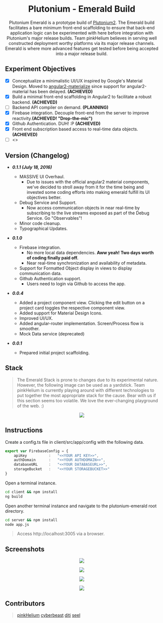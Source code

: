 <p align="center">
  <h1 align="center">Plutonium - Emerald Build</h1>
  <p align="center">Plutonium Emerald is a prototype build of <a href="https://github.com/pinkhelium/plutonium2">Plutonium2</a>. The Emerald build facilitates a bare minimum front-end scaffolding to ensure that back-end application logic can be experimented with here before integration with Plutonium's major release builds. Team pinkHelium believes in serving well constructed deployment worthy platforms via its major release channels. Emerald is where more advanced features get tested before being accepted into a major release build.</p>
</p>

## Experiment Objectives
- [x] Conceptualize a minimalistic UI/UX inspired by Google's Material Design. Moved to [angular2-materialize][angular2-materialize] since support for angular2-material has been delayed. **(ACHIEVED)**
- [x] Build a minimal front-end scaffolding in Angular2 to facilitate a robust backend. **(ACHIEVED)**
- [ ] Backend API compiler on demand. **(PLANNING)**
- [x] Firebase integration. Decouple front-end from the server to improve reactivity.**(ACHIEVED! "Drop-the-mic")**
- [x] Github Authentication. DUH! :P **(ACHIEVED)**
- [x] Front end subscription based access to real-time data objects. **(ACHIEVED)**
- [ ] <<ADD MORE>>

## Version (Changelog)
* ***0.1.1 (July 18, 2016)***
    * MASSIVE UI Overhaul. 
        * Due to issues with the official angular2 material components, we've decided to stroll away from it for the time being and invested some coding efforts into making emerald fulfill its UI objectives better.
    * Debug Service and Support. 
        * Now access communication objects in near real-time by subscribing to the live streams exposed as part of the Debug Service. Go "Observables"!
    * Minor code cleanup.
    * Typographical Updates.
* ***0.1.0***
    * Firebase integration. 
        * No more local data dependencies. **Aww yeah! Two days worth of coding finally paid off.**
        * Near real-time synchronization and availability of metadata.
    * Support for Formatted Object display in views to display communication data.
    * Github Authentication support.
        * Users need to login via Github to access the app.
* ***0.0.4***
    * Added a project component view. Clicking the edit button on a project card toggles the respective component view.
    * Added support for Material Design Icons.
    * Improved UI/UX.
    * Added angular-router implementation. Screen/Process flow is smoother.
    * Mock Data service (deprecated)

* ***0.0.1*** 
    *  Prepared initial project scaffolding.

## Stack
> The Emerald Stack is prone to changes due to its experimental nature. However, the following image can be used as a yardstick. Team pinkHelium is currently playing around with different technologies to put together the most appropriate stack for the cause. Bear with us if this section seems too volatile. We love the ever-changing playground of the web. :)

<p align="center">
    <img src="https://docs.google.com/drawings/d/1yV-FcNkknzPuRIybjUT3yKvG6EuWBVnZgJvsuGoHgD0/pub?w=586&h=451">
</p>

## Instructions
Create a config.ts file in client/src/app/config with the following data.
```ts
export var FirebaseConfig = {
    apiKey          :   "<<YOUR API KEY>>",
    authDomain      :   "<<YOUR AUTHDOMAIN>>",
    databaseURL     :   "<<YOUR DATABASEURL>>",
    storageBucket   :   "<<YOUR STORAGEBUCKET>>"
}
```

Open a terminal instance.
```bash
cd client && npm install
ng build
```

Open another terminal instance and navigate to the plutonium-emerald root directory.
```bash
cd server && npm install
node app.js
```

> Access http://localhost:3005 via a browser.

## Screenshots
<p align="center">
    <img src="https://docs.google.com/drawings/d/1y0nYXMsW79AZaIsOnI_lOoC48wA7HWMTJOUjywd-Mlc/pub?w=960&h=720">
</p>
<p align="center">
    <img src="https://docs.google.com/drawings/d/10CIjGS_2k7ikN0ZakfHgqZea70Kv7D1l_eatAMCXA5Q/pub?w=960&h=720">
</p>
<p align="center">
    <img src="https://docs.google.com/drawings/d/1-Dr7_lePyzfnxhx3lTXRkoIgb0Cu624du4Hlg9XDX9I/pub?w=960&h=720">
</p>
<p align="center">
    <img src="https://docs.google.com/drawings/d/1LH0uUf4allVK2-e3gAt4wZd6J_RSabWvUKh0IMKybaI/pub?w=960&h=720">
</p>

## Contributors
> [pinkHelium][pinkHelium_Members]
> [cyberbeast][cyberbeast]
> [diti][diti]
> [seel][seel]



[pinkHelium_Members]: https://github.com/orgs/pinkhelium/people
[Plutonium2]: https://github.com/pinkhelium/plutonium2
[cyberbeast]: https://github.com/cyberbeast
[seel]: https://github.com/abinavseelan
[diti]: https://github.com/rheaditi
[angular2-materialize]: https://www.npmjs.com/package/angular2-materialize

